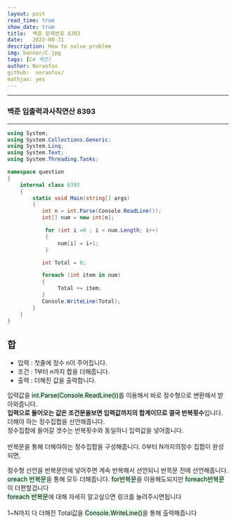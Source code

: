 ```yaml
---
layout: post
read_time: true
show_date: true
title:  백준 문제번호 8393
date:   2022-08-31
description: How to solve problem
img: banner/C.jpg
tags: [C# 백준]
author: Noranfox
github:  noranfox/
mathjax: yes
---
```


---
### 백준 입출력과사칙연산 8393
---

```c#
using System;
using System.Collections.Generic;
using System.Linq;
using System.Text;
using System.Threading.Tasks;

namespace question
{
    internal class 8393
    {
        static void Main(string[] args)
        { 
           int n = int.Parse(Console.ReadLine());
           int[] num = new int[n];

            for (int i =0 ; i < num.Length; i++)
            {
                num[i] = i+1;
            }

           int Total = 0;

           foreach (int item in num)
           {
                Total += item;
           }
           Console.WriteLine(Total);
        }
    }
}
```

## 합
  - 입력 : 첫줄에 정수 n이 주어집니다.
  - 조건 : 1부터 n까지 합을 더해줍니다.
  - 출력 : 더해진 값을 출력합니다.

입력값을 <mark style='background-color: #dcffe4'>int.Parse(Console.ReadLine())</mark>를 이용해서 바로 정수형으로 변환해서 받아와줍니다.<br>
**입력으로 들어오는 값은 조건문을보면 입력값까지의 합계이므로 결국 반복횟수**입니다.<br>
더해야 하는 정수집합을 선언해줍니다.<br> 정수집합에 들어갈 갯수는 반복횟수와 동일하니 입력값을 넣어줍니다.<br><br>
반복문을 통해 더해야하는 정수집합을 구성해줍니다. 
0부터 N까지의정수 집합이 완성되면, 

정수형 선언을 반복문안에 넣어주면 계속 반복해서 선언되니 반목문 전에 선언해줍니다. 
<mark style='background-color: #dcffe4'>oreach 반복문</mark>을 통해 모두 더해줍니다. <mark style='background-color: #dcffe4'>for반복문</mark>을 이용해도되지만 <mark style='background-color: #dcffe4'>foreach반복문</mark>이 더편할겁니다<br>
<mark style='background-color: #dcffe4'>foreach 반복문</mark>에 대해 자세히 알고싶으면 링크를 눌려주시면됩니다<br><Br>
1~N까지 다 더해진 Total값을 <mark style='background-color: #dcffe4'>Console.WriteLine()</mark>을 통해 출력해줍니다<br>